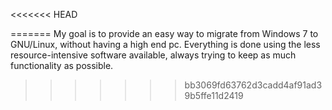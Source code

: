<<<<<<< HEAD

=======
My goal is to provide an easy way to migrate from Windows 7 to GNU/Linux, without having a high end pc. Everything is done using the less resource-intensive software available, always trying to keep as much functionality as possible.
>>>>>>> bb3069fd63762d3cadd4af91ad39b5ffe11d2419
